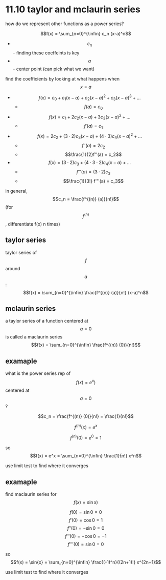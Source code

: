 # 11.10 taylor and mclaurin series

how do we represent other functions as a power series?

$$f(x) = \sum_{n=0}^{\infin} c_n (x-a)^n$$
- $$c_n$$ - finding these coeffeints is key
- $$a$$ - center point (can pick what we want)

find the coefficients by looking at what happens when $$x = a$$

- $$f(x) = c_0 + c_1 (x-a)+ c_2 (x-a)^2+ c_3 (x-a)^3 + \dots$$
    - $$f(a) = c_0$$
- $$f(x) = c_1 + 2c_2 (x-a)+ 3c_3 (x-a)^2 + \dots$$
    - $$f'(a) = c_1$$
- $$f(x) = 2c_2 +(3\cdot 2) c_3 (x-a) + (4\cdot 3) c_4 (x-a)^2 + \dots$$
    - $$f''(a) = 2c_2$$
    - $$\frac{1}{2}f''(a) = c_2$$
- $$f(x) = (3\cdot 2) c_3  + (4\cdot 3 \cdot 2) c_4 (x-a) + \dots$$
    - $$f'''(a) = (3\cdot 2) c_3$$
    - $$\frac{1}{3!} f'''(a) = c_3$$

in general, $$c_n = \frac{f^{(n)} (a)}{n!}$$ (for $$f^{(n)}$$, differentiate f(x) n times)

## taylor series

taylor series of $$f$$ around $$a$$: $$f(x) = \sum_{n=0}^{\infin} \frac{f^{(n)} (a)}{n!} (x-a)^n$$

## mclaurin series

a taylor series of a function centered at $$a = 0$$ is called a maclaurin series $$f(x) = \sum_{n=0}^{\infin} \frac{f^{(n)} (0)}{n!}$$

## examaple

what is the power series rep of $$f(x) = e^x)$$ centered at $$a=0$$?

$$c_n = \frac{f^{(n)} (0)}{n!} = \frac{1}{n!}$$

$$f^{(n)} (x) = e^x$$

$$f^{(n)} (0) = e^0 = 1$$

so $$f(x) = e^x = \sum_{n=0}^{\infin} \frac{1}{n!} x^n$$

use limit test to find where it converges

## examaple

find maclaurin series for $$f(x) = \sin{x})$$ 

$$f(0) = \sin{0} = 0$$
$$f'(0) = \cos{0} = 1$$
$$f''(0) = -\sin{0} = 0$$
$$f'''(0) = -\cos{0} = -1$$
$$f''''(0) = \sin{0} = 0$$

so $$f(x) = \sin{x} = \sum_{n=0}^{\infin} \frac{(-1)^n}{(2n+1)!} x^{2n+1}$$

use limit test to find where it converges